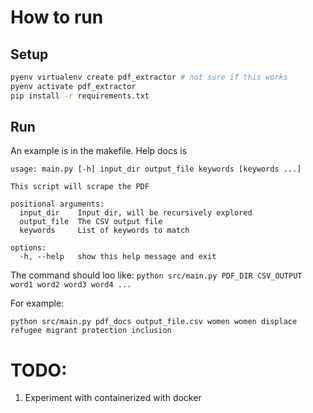 # How to run
## Setup
```bash
pyenv virtualenv create pdf_extractor # not sure if this works
pyenv activate pdf_extractor
pip install -r requirements.txt
```
## Run
An example is in the makefile. Help docs is
```
usage: main.py [-h] input_dir output_file keywords [keywords ...]

This script will scrape the PDF

positional arguments:
  input_dir    Input dir, will be recursively explored
  output_file  The CSV output file
  keywords     List of keywords to match

options:
  -h, --help   show this help message and exit
```


The command should loo like:
`python src/main.py PDF_DIR CSV_OUTPUT word1 word2 word3 word4 ...`

For example:

`
	python src/main.py pdf_docs output_file.csv women women displace refugee migrant protection inclusion
`


# TODO:
1. Experiment with containerized with docker
